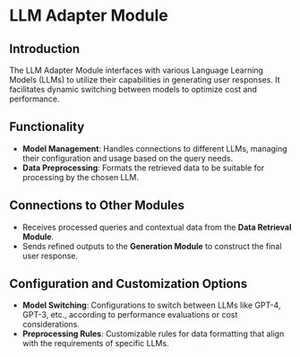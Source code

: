 # LLM Adapter Module

## Introduction
The LLM Adapter Module interfaces with various Language Learning Models (LLMs) to utilize their capabilities in generating user responses. It facilitates dynamic switching between models to optimize cost and performance.

## Functionality
- **Model Management**: Handles connections to different LLMs, managing their configuration and usage based on the query needs.
- **Data Preprocessing**: Formats the retrieved data to be suitable for processing by the chosen LLM.

## Connections to Other Modules
- Receives processed queries and contextual data from the **Data Retrieval Module**.
- Sends refined outputs to the **Generation Module** to construct the final user response.

## Configuration and Customization Options
- **Model Switching**: Configurations to switch between LLMs like GPT-4, GPT-3, etc., according to performance evaluations or cost considerations.
- **Preprocessing Rules**: Customizable rules for data formatting that align with the requirements of specific LLMs.
